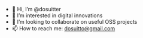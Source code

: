 - 👋 Hi, I’m @dosuitter
- 👀 I’m interested in digital innovations
- 💞️ I’m looking to collaborate on useful OSS projects
- 📫 How to reach me: dosuitto@gmail.com

<!---
dosuitter/dosuitter is a ✨ special ✨ repository because its `README.md` (this file) appears on your GitHub profile.
You can click the Preview link to take a look at your changes.
--->
